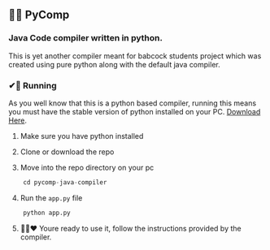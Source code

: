 ## 🎉🎉 PyComp 
### Java Code compiler written in python.

This is yet another compiler meant for babcock students project which was created using pure python along with the default java compiler.

### ✔🌹 Running
As you well know that this is a python based compiler, running this means you must have the stable version of python installed on your PC. [Download Here](https://www.python.org).

1. Make sure you have python installed

2. Clone or download the repo

3. Move into the repo directory on your pc
```python
    cd pycomp-java-compiler
```

4. Run the <code>app.py</code> file

```python
    python app.py
```

5. 🎉🎉❤ Youre ready to use it, follow the instructions provided by the compiler.